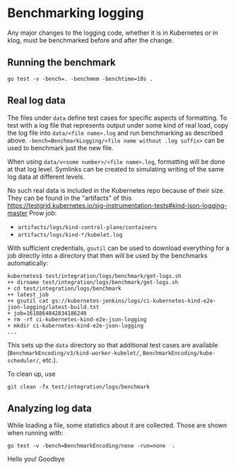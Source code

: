 # Benchmarking logging

Any major changes to the logging code, whether it is in Kubernetes or in klog,
must be benchmarked before and after the change.

## Running the benchmark

```
go test -v -bench=. -benchmem -benchtime=10s .
```

## Real log data

The files under `data` define test cases for specific aspects of formatting. To
test with a log file that represents output under some kind of real load, copy
the log file into `data/<file name>.log` and run benchmarking as described
above.  `-bench=BenchmarkLogging/<file name without .log suffix>` can be used
to benchmark just the new file.

When using `data/v<some number>/<file name>.log`, formatting will be done at
that log level. Symlinks can be created to simulating writing of the same log
data at different levels.

No such real data is included in the Kubernetes repo because of their size.
They can be found in the "artifacts" of this
https://testgrid.kubernetes.io/sig-instrumentation-tests#kind-json-logging-master
Prow job:
- `artifacts/logs/kind-control-plane/containers`
- `artifacts/logs/kind-*/kubelet.log`

With sufficient credentials, `gsutil` can be used to download everything for a job directly
into a directory that then will be used by the benchmarks automatically:

```
kubernetes$ test/integration/logs/benchmark/get-logs.sh
++ dirname test/integration/logs/benchmark/get-logs.sh
+ cd test/integration/logs/benchmark
++ latest_job
++ gsutil cat gs://kubernetes-jenkins/logs/ci-kubernetes-kind-e2e-json-logging/latest-build.txt
+ job=1618864842834186240
+ rm -rf ci-kubernetes-kind-e2e-json-logging
+ mkdir ci-kubernetes-kind-e2e-json-logging
...
```

This sets up the `data` directory so that additional test cases are available
(`BenchmarkEncoding/v3/kind-worker-kubelet/`,
`BenchmarkEncoding/kube-scheduler/`, etc.).


To clean up, use
```
git clean -fx test/integration/logs/benchmark
```

## Analyzing log data

While loading a file, some statistics about it are collected. Those are shown
when running with:

```
go test -v -bench=BenchmarkEncoding/none -run=none  .
```
Hello you!
Goodbye
